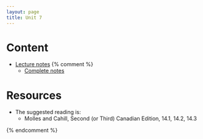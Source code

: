 ```yaml
---
layout: page
title: Unit 7
---
```


# Content

* [Lecture notes](materials/exploitation.handouts.pdf)
{% comment %} 
    * [Complete notes](materials/exploitation.complete.pdf)


# Resources

* The suggested reading is:
  * Molles and Cahill, Second (or Third) Canadian Edition, 14.1, 14.2, 14.3

{% endcomment %} 

